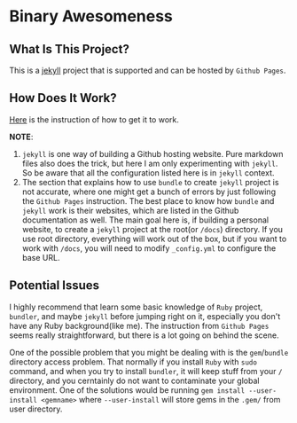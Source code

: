 # Binary Awesomeness

## What Is This Project?
This is a [jekyll](https://jekyllrb.com/) project that is supported and can be hosted by `Github Pages`.

## How Does It Work?
[Here](https://docs.github.com/en/github/working-with-github-pages/setting-up-a-github-pages-site-with-jekyll) is the instruction of how to get it to work.

__NOTE__:
1. `jekyll` is one way of building a Github hosting website. Pure markdown files also does the trick, but here I am only experimenting with `jekyll`. So be aware
that all the configuration listed here is in `jekyll` context.
2. The section that explains how to use `bundle` to create `jekyll` project is not accurate, where one might get a bunch of errors by just following
the `Github Pages` instruction. The best place to know how `bundle` and `jekyll` work is their websites, which are listed in the Github documentation as well.
The main goal here is, if building a personal website, to create a `jekyll` project at the root(or `/docs`) directory. If you use root directory, everything will
work out of the box, but if you want to work with `/docs`, you will need to modify `_config.yml` to configure the base URL.

## Potential Issues
I highly recommend that learn some basic knowledge of `Ruby` project, `bundler`, and maybe `jekyll` before jumping right on it, especially you don't have any Ruby background(like me). The instruction from `Github Pages` seems
really straightforward, but there is a lot going on behind the scene.

One of the possible problem that you might be dealing with is the `gem`/`bundle` directory access problem. That normally if you install `Ruby` with `sudo` command,
and when you try to install `bundler`, it will keep stuff from your `/` directory, and you cerntainly do not want to contaminate your global environment. One of
the solutions would be running `gem install --user-install <gemname>` where `--user-install` will store gems in the `.gem/` from user directory.
